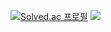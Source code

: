 [![Solved.ac
프로필](http://mazassumnida.wtf/api/v2/generate_badge?boj={chltjdgh3})](https://solved.ac/{chltjdgh3})
<img src="http://mazandi.herokuapp.com/api?handle={chltjdgh3}&theme=warm"/>

<!--
**seonghoho/seonghoho** is a ✨ _special_ ✨ repository because its `README.md` (this file) appears on your GitHub profile.

Here are some ideas to get you started:

- 🔭 I’m currently working on ...
- 🌱 I’m currently learning ...
- 👯 I’m looking to collaborate on ...
- 🤔 I’m looking for help with ...
- 💬 Ask me about ...
- 📫 How to reach me: ...
- 😄 Pronouns: ...
- ⚡ Fun fact: ...
-->
